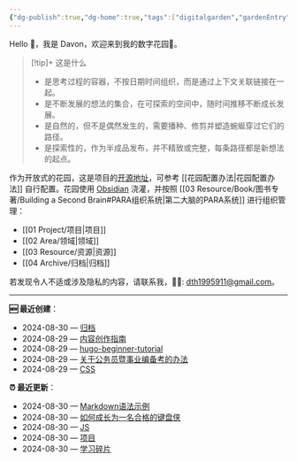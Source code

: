 ```yaml
---
{"dg-publish":true,"dg-home":true,"tags":["digitalgarden","gardenEntry"],"sticker":"emoji//1f3e1","permalink":"/Davon的数字花园/","dgPassFrontmatter":true}
---
```



Hello 👋，我是 Davon，欢迎来到我的数字花园🌱。

>[!tip]+ 这是什么
>- 是思考过程的容器，不按日期时间组织，而是通过上下文关联链接在一起。
>- 是不断发展的想法的集合，在可探索的空间中，随时间推移不断成长发展。
>- 是自然的，但不是偶然发生的，需要播种、修剪并塑造蜿蜒穿过它们的路径。
>- 是探索性的，作为半成品发布，并不精致或完整，每条路径都是新想法的起点。

作为开放式的花园，这是项目的[开源地址](https://github.com/DavonOs/digitalgarden)，可参考 [[花园配置办法\|花园配置办法]] 自行配置。花园使用 [Obsidian](https://obsidian.md/) 浇灌，并按照 [[03 Resource/Book/图书专著/Building a Second Brain#PARA组织系统\|第二大脑的PARA系统]] 进行组织管理：
- [[01 Project/项目\|项目]]
- [[02 Area/领域\|领域]]
- [[03 Resource/资源\|资源]]
- [[04 Archive/归档\|归档]]

若发现令人不适或涉及隐私的内容，请联系我，🦀🦀: dth1995911@gmail.com。

---
**🆕 最近创建**：
<div><ul class="dataview list-view-ul"><li><span>2024-08-30 — <a data-tooltip-position="top" aria-label="04 Archive/归档.md" data-href="04 Archive/归档.md" href="04 Archive/归档.md" class="internal-link" target="_blank" rel="noopener">归档</a></span></li><li><span>2024-08-29 — <a data-tooltip-position="top" aria-label="01 Project/Content/内容创作指南.md" data-href="01 Project/Content/内容创作指南.md" href="01 Project/Content/内容创作指南.md" class="internal-link" target="_blank" rel="noopener">内容创作指南</a></span></li><li><span>2024-08-29 — <a data-tooltip-position="top" aria-label="01 Project/Program/Hugo/hugo-beginner-tutorial.md" data-href="01 Project/Program/Hugo/hugo-beginner-tutorial.md" href="01 Project/Program/Hugo/hugo-beginner-tutorial.md" class="internal-link" target="_blank" rel="noopener">hugo-beginner-tutorial</a></span></li><li><span>2024-08-29 — <a data-tooltip-position="top" aria-label="01 Project/人民公仆/关于公务员暨事业编备考的办法.md" data-href="01 Project/人民公仆/关于公务员暨事业编备考的办法.md" href="01 Project/人民公仆/关于公务员暨事业编备考的办法.md" class="internal-link" target="_blank" rel="noopener">关于公务员暨事业编备考的办法</a></span></li><li><span>2024-08-29 — <a data-tooltip-position="top" aria-label="01 Project/前端开发与网站建设/CSS.md" data-href="01 Project/前端开发与网站建设/CSS.md" href="01 Project/前端开发与网站建设/CSS.md" class="internal-link" target="_blank" rel="noopener">CSS</a></span></li></ul></div>

**⏰ 最近更新**：
<div><ul class="dataview list-view-ul"><li><span>2024-08-30 — <a data-tooltip-position="top" aria-label="01 Project/Content/Markdown语法示例.md" data-href="01 Project/Content/Markdown语法示例.md" href="01 Project/Content/Markdown语法示例.md" class="internal-link" target="_blank" rel="noopener">Markdown语法示例</a></span></li><li><span>2024-08-30 — <a data-tooltip-position="top" aria-label="01 Project/Content/如何成长为一名合格的键盘侠.md" data-href="01 Project/Content/如何成长为一名合格的键盘侠.md" href="01 Project/Content/如何成长为一名合格的键盘侠.md" class="internal-link" target="_blank" rel="noopener">如何成长为一名合格的键盘侠</a></span></li><li><span>2024-08-30 — <a data-tooltip-position="top" aria-label="01 Project/前端开发与网站建设/JS.md" data-href="01 Project/前端开发与网站建设/JS.md" href="01 Project/前端开发与网站建设/JS.md" class="internal-link" target="_blank" rel="noopener">JS</a></span></li><li><span>2024-08-30 — <a data-tooltip-position="top" aria-label="01 Project/项目.md" data-href="01 Project/项目.md" href="01 Project/项目.md" class="internal-link" target="_blank" rel="noopener">项目</a></span></li><li><span>2024-08-30 — <a data-tooltip-position="top" aria-label="02 Area/学习碎片.md" data-href="02 Area/学习碎片.md" href="02 Area/学习碎片.md" class="internal-link" target="_blank" rel="noopener">学习碎片</a></span></li></ul></div>



